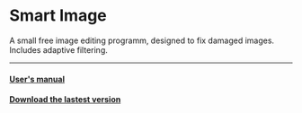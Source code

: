 Smart Image
======

A small free image editing programm, designed to fix damaged images. Includes adaptive filtering.

----

#### [User's manual](https://github.com/dive155/SmartImage/wiki)

#### [Download the lastest version](https://github.com/dive155/SmartImage/releases)

